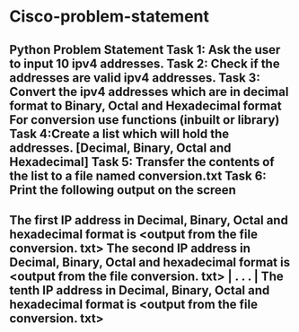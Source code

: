 # Cisco-problem-statement
Python Problem Statement 
Task 1: Ask the user to input 10 ipv4 addresses. 
Task 2: Check if the addresses are valid ipv4 addresses. 
Task 3: Convert the ipv4 addresses which are in decimal format to Binary, Octal and Hexadecimal format For conversion use functions (inbuilt or library) 
Task 4:Create a list which will hold the addresses. [Decimal, Binary, Octal and Hexadecimal] 
Task 5: Transfer the contents of the list to a file named conversion.txt
Task 6: Print the following output on the screen 
--------------------------------------------------------------------------------------
The first IP address in Decimal, Binary, Octal and hexadecimal format is &lt;output from the file conversion. txt> 
The second IP address in Decimal, Binary, Octal and hexadecimal format is &lt;output from the file conversion. txt> 
|
.
.
.
|
The tenth IP address in Decimal, Binary, Octal and hexadecimal format is &lt;output from the file conversion. txt> 
-----------------------------------------------------------------------------------------

